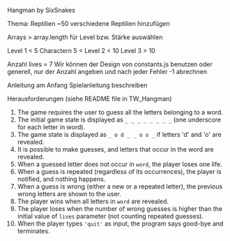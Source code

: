 Hangman by SixSnakes

  Thema: Reptilien
    ~50 verschiedene Reptilien hinzufügen
    
Arrays > array.length für Level bzw. Stärke auswählen

Level 1 < 5 Charactern
5 < Level 2 < 10
Level 3 > 10

Anzahl lives = 7
      Wir können der Design von constants.js benutzen oder generell, nur der Anzahl angeben und nach jeder Fehler -1 abrechnen

Anleitung am Anfang
      Spielanleitung beschreiben
      
Herausforderungen (siehe README file in TW_Hangman)

1. The game requires the user to guess all the letters belonging to a word.
2. The initial game state is displayed as `_ _ _ _ _ _ _ _` (one underscore for each letter in word).
3. The game state is displayed as `_ o d _ _ o o _` if letters 'd' and 'o' are revealed.
4. It is possible to make guesses, and letters that occur in the word are revealed.
5. When a guessed letter does not occur in `word`, the player loses one life.
6. When a guess is repeated (regardless of its occurrences), the player is notified, and nothing happens.
7. When a guess is wrong (either a new or a repeated letter), the previous wrong letters are shown to the user.
8. The player wins when all letters in `word` are revealed.
9. The player loses when the number of wrong guesses is higher than the initial value of `lives` parameter (not counting repeated guesses).
10. When the player types `'quit'` as input, the program says good-bye and terminates.
